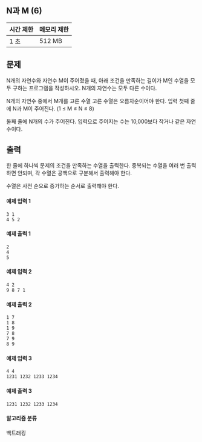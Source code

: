 ## N과 M (6)
|시간 제한|메모리 제한|
| --- | --- |
| 1 초 | 512 MB |

## 문제
N개의 자연수와 자연수 M이 주어졌을 때, 아래 조건을 만족하는 길이가 M인 수열을 모두 구하는 프로그램을 작성하시오. N개의 자연수는 모두 다른 수이다.

N개의 자연수 중에서 M개를 고른 수열
고른 수열은 오름차순이어야 한다.
입력
첫째 줄에 N과 M이 주어진다. (1 ≤ M ≤ N ≤ 8)

둘째 줄에 N개의 수가 주어진다. 입력으로 주어지는 수는 10,000보다 작거나 같은 자연수이다.

## 출력
한 줄에 하나씩 문제의 조건을 만족하는 수열을 출력한다. 중복되는 수열을 여러 번 출력하면 안되며, 각 수열은 공백으로 구분해서 출력해야 한다.

수열은 사전 순으로 증가하는 순서로 출력해야 한다.

#### 예제 입력 1 
```
3 1
4 5 2
```
#### 예제 출력 1 
```
2
4
5
```

#### 예제 입력 2 
```
4 2
9 8 7 1
```
#### 예제 출력 2 
```
1 7
1 8
1 9
7 8
7 9
8 9
```

#### 예제 입력 3 
```
4 4
1231 1232 1233 1234
```
#### 예제 출력 3 
```
1231 1232 1233 1234
```
#### 알고리즘 분류

백트래킹